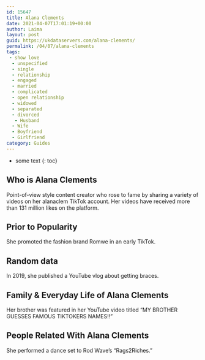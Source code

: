 ```yaml
---
id: 15647
title: Alana Clements
date: 2021-04-07T17:01:19+00:00
author: Laima
layout: post
guid: https://ukdataservers.com/alana-clements/
permalink: /04/07/alana-clements
tags:
 - show love
  - unspecified
  - single
  - relationship
  - engaged
  - married
  - complicated
  - open relationship
  - widowed
  - separated
  - divorced
   - Husband
  - Wife
  - Boyfriend
  - Girlfriend
category: Guides
---
```


* some text
{: toc}


## Who is Alana Clements
                  
                  
                  
Point-of-view style content creator who rose to fame by sharing a variety of videos on her alanaclem TikTok account. Her videos have received more than 131 million likes on the platform. 
                  
              
            
              
            
                
                
                
## Prior to Popularity
                  
                  
                  
She promoted the fashion brand Romwe in an early TikTok. 
                  
              
            
              
            
                
                
                
## Random data
                  
                  
                  
In 2019, she published a YouTube vlog about getting braces. 
                  
              
            
              
            
                
                
                
## Family & Everyday Life of Alana Clements
                  
                  
                  
Her brother was featured in her YouTube video titled &#8220;MY BROTHER GUESSES FAMOUS TIKTOKERS NAMES!!&#8221;
                  
              
            
              
            
                
                
                
## People Related With Alana Clements
                  
                  
                  
She performed a dance set to Rod Wave&#8217;s &#8220;Rags2Riches.&#8221;
                  
              
            
              
            
                
              
            
              
              
            
            
              
            
          
          
          